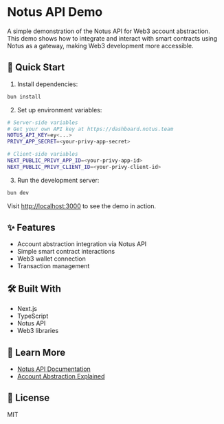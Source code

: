 # Notus API Demo

A simple demonstration of the Notus API for Web3 account abstraction. This demo shows how to integrate and interact with smart contracts using Notus as a gateway, making Web3 development more accessible.

## 🚀 Quick Start

1. Install dependencies:
```bash
bun install
```

2. Set up environment variables:
```bash
# Server-side variables
# Get your own API key at https://dashboard.notus.team
NOTUS_API_KEY=ey<...>
PRIVY_APP_SECRET=<your-privy-app-secret>

# Client-side variables
NEXT_PUBLIC_PRIVY_APP_ID=<your-privy-app-id>
NEXT_PUBLIC_PRIVY_CLIENT_ID=<your-privy-client-id>
```

3. Run the development server:
```bash
bun dev
```

Visit [http://localhost:3000](http://localhost:3000) to see the demo in action.

## ✨ Features

- Account abstraction integration via Notus API
- Simple smart contract interactions
- Web3 wallet connection
- Transaction management

## 🛠️ Built With

- Next.js
- TypeScript
- Notus API
- Web3 libraries

## 📖 Learn More

- [Notus API Documentation](https://docs.notus.com)
- [Account Abstraction Explained](https://ethereum.org/en/developers/docs/smart-contracts/account-abstraction/)

## 📝 License

MIT

